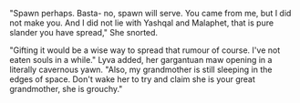 "Spawn perhaps. Basta- no, spawn will serve. You came from me, but I did not make you. And I did not lie with Yashqal and Malaphet, that is pure slander you have spread," She snorted.    

"Gifting it would be a wise way to spread that rumour of course. I've not eaten souls in a while." Lyva added, her gargantuan maw opening in a literally cavernous yawn. "Also, my grandmother is still sleeping in the edges of space. Don't wake her to try and claim she is your great grandmother, she is grouchy."